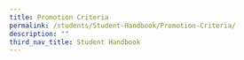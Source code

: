 ```yaml
---
title: Promotion Criteria
permalink: /students/Student-Handbook/Promotion-Criteria/
description: ""
third_nav_title: Student Handbook
---
```

